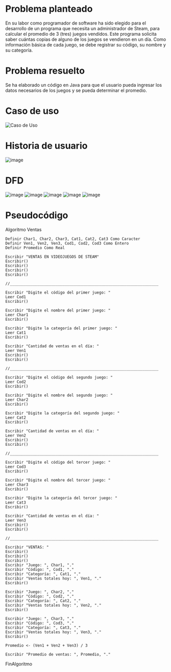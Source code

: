 # Problema planteado
En su labor como programador de software ha sido elegido para el desarrollo de un programa que necesita un administrador de Steam, para calcular el promedio de 3 (tres) juegos vendidos. Este programa solicita saber cuántas copias de alguno de los juegos se vendieron en un día. Como información básica de cada juego, se debe registrar su código, su nombre y su categoría.

# Problema resuelto
Se ha elaborado un código en Java para que el usuario pueda ingresar los datos necesarios de los juegos y se pueda determinar el promedio.


# Caso de uso
![Caso de Uso](https://github.com/Morenito28/EjercicioBase/assets/136821010/5b96c5e2-c88c-4c4b-9243-acd277f430b8)

# Historia de usuario
![image](https://github.com/Morenito28/EjercicioBase/assets/136821010/150c8cc5-ba57-4232-811e-a7e7cf9a6af1)

# DFD
![image](https://github.com/Morenito28/EjercicioBase/assets/136821010/67b5e27d-1112-41aa-8dd2-73a0b810781e)
![image](https://github.com/Morenito28/EjercicioBase/assets/136821010/9e33dbb9-64a7-442d-b6bf-f144b7af2210)
![image](https://github.com/Morenito28/EjercicioBase/assets/136821010/07f895a8-187c-46b1-831f-49f2285a32c4)
![image](https://github.com/Morenito28/EjercicioBase/assets/136821010/52067f92-8380-4de4-b101-dbb304e58427)
![image](https://github.com/Morenito28/EjercicioBase/assets/136821010/82408f38-dd41-426f-8d31-049bfaea11cb)

# Pseudocódigo
Algoritmo Ventas
	
	Definir Char1, Char2, Char3, Cat1, Cat2, Cat3 Como Caracter
	Definir Ven1, Ven2, Ven3, Cod1, Cod2, Cod3 Como Entero
	Definir Promedio Como Real
	
    Escribir "VENTAS EN VIDEOJUEGOS DE STEAM"
    Escribir()
    Escribir()
    Escribir()
    Escribir()
    
    //_________________________________________________________________
    
    Escribir "Digite el código del primer juego: "
    Leer Cod1
    Escribir()
	
    Escribir "Digite el nombre del primer juego: "
    Leer Char1
    Escribir()
	
    Escribir "Digite la categoría del primer juego: "
    Leer Cat1
    Escribir()
	
    Escribir "Cantidad de ventas en el día: "
    Leer Ven1
    Escribir()
    Escribir()
    
    //_________________________________________________________________
    
    Escribir "Digite el código del segundo juego: "
    Leer Cod2
    Escribir()
	
    Escribir "Digite el nombre del segundo juego: "
    Leer Char2
    Escribir()
	
    Escribir "Digite la categoría del segundo juego: "
    Leer Cat2
    Escribir()
    
    Escribir "Cantidad de ventas en el día: "
    Leer Ven2
    Escribir()
    Escribir()
    
    //_________________________________________________________________
    
    Escribir "Digite el código del tercer juego: "
    Leer Cod3
    Escribir()
	
    Escribir "Digite el nombre del tercer juego: "
    Leer Char3
    Escribir()
	
    Escribir "Digite la categoría del tercer juego: "
    Leer Cat3
    Escribir()
    
    Escribir "Cantidad de ventas en el día: "
    Leer Ven3
    Escribir()
    Escribir()
    
    //_________________________________________________________________
    
    Escribir "VENTAS: "
    Escribir()
    Escribir()
    Escribir()
    Escribir "Juego: ", Char1, "."
    Escribir "Código: ", Cod1, "."
    Escribir "Categoría: ", Cat1, "."
    Escribir "Ventas totales hoy: ", Ven1, "."
    Escribir()
    
    Escribir "Juego: ", Char2, "."
    Escribir "Código: ", Cod2, "."
    Escribir "Categoría: ", Cat2, "."
    Escribir "Ventas totales hoy: ", Ven2, "."
    Escribir()
    
    Escribir "Juego: ", Char3, "."
    Escribir "Código: ", Cod3, "."
    Escribir "Categoría: ", Cat3, "."
    Escribir "Ventas totales hoy: ", Ven3, "."
    Escribir()
    
	Promedio <- (Ven1 + Ven2 + Ven3) / 3
	
    Escribir "Promedio de ventas: ", Promedio, "."
FinAlgoritmo
